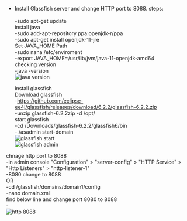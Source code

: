 - Install Glassfish server and change HTTP port to 8088.
steps:<br/>   
      -sudo apt-get update<br/> 
   install java<br/> 
      -sudo add-apt-repository ppa:openjdk-r/ppa<br/> 
      -sudo apt-get install openjdk-11-jre<br/> 
   Set JAVA_HOME Path<br/> 
      -sudo nana /etc/enviroment<br/> 
      -export JAVA_HOME=/usr/lib/jvm/java-11-openjdk-amd64<br/> 
   checking version<br/> 
      -java -version<br/> 
      ![java version](https://user-images.githubusercontent.com/53372486/141651556-df9153bb-2138-4337-a658-822a027be2bd.png)<br/> 
   
   install glassfish<br/>
   Download glassfish <br/>
      -https://github.com/eclipse-ee4j/glassfish/releases/download/6.2.2/glassfish-6.2.2.zip<br/> 
      -unzip glassfish-6.2.2zip -d /opt/<br/> 
   start glassfish<br/> 
      -cd /Downloads/glassfish-6.2.2/glassfish6/bin<br/> 
      -./asadmin start-domain <br/> 
      ![glassfish start](https://user-images.githubusercontent.com/53372486/141651600-1b61f390-7bcf-4b77-93b5-8e06a065a821.png)<br/> 
      ![glassfish admin](https://user-images.githubusercontent.com/53372486/141651610-55a0bab7-564e-4ab5-9c34-492903f8b484.png)<br/> 

chnage http port to 8088<br/> 
      -in admin console "Configuration" > "server-config" > "HTTP Service" > "Http Listeners" > "http-listener-1"<br/> 
      -8080 change to  8088<br/> 
         OR<br/> 
      -cd /glassfish/domains/domain1/config<br/> 
      -nano domain.xml<br/> 
      find below line and change port 8080 to 8088<br/> 
      -<network-listener port="8080" protocol="http-listener-1" transport="tcp" name="http-listener-1" thread-pool="http-thread-pool"></network-listener><br/> 
      ![http 8088](https://user-images.githubusercontent.com/53372486/141651631-e80d8a1d-f0bb-427b-8c7a-b030638e719e.png)<br/> 
